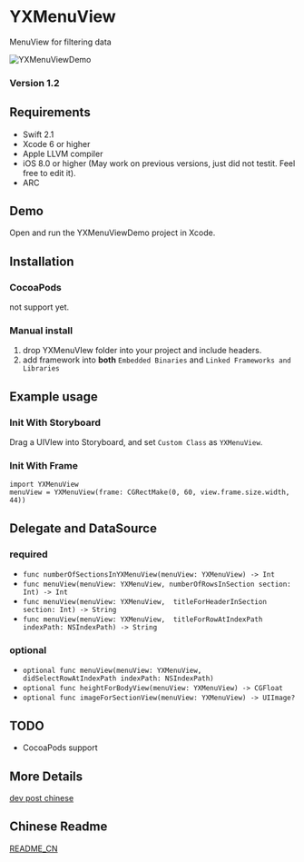 # YXMenuView

MenuView for filtering data

![YXMenuViewDemo](http://windisco.qiniudn.com/YXMenuViewDemo.gif)

### Version 1.2

## Requirements
* Swift 2.1
* Xcode 6 or higher
* Apple LLVM compiler
* iOS 8.0 or higher (May work on previous versions, just did not testit. Feel free to edit it).
* ARC

## Demo

Open and run the YXMenuViewDemo project in Xcode.

## Installation

### CocoaPods

not support yet.

### Manual install

1. drop YXMenuVIew folder into your project and include headers.
2. add framework into **both** `Embedded Binaries` and `Linked Frameworks and Libraries`


## Example usage

### Init With Storyboard

Drag a UIVIew into Storyboard, and set  `Custom Class` as `YXMenuView`.

### Init With Frame
```
import YXMenuView
menuView = YXMenuView(frame: CGRectMake(0, 60, view.frame.size.width, 44))
```

## Delegate and DataSource

### required

* `func numberOfSectionsInYXMenuView(menuView: YXMenuView) -> Int`
* `func menuView(menuView: YXMenuView, numberOfRowsInSection section: Int) -> Int`
* `func menuView(menuView: YXMenuView,  titleForHeaderInSection section: Int) -> String`
* `func menuView(menuView: YXMenuView,  titleForRowAtIndexPath indexPath: NSIndexPath) -> String`



### optional

* `optional func menuView(menuView: YXMenuView, didSelectRowAtIndexPath indexPath: NSIndexPath)`
* `optional func heightForBodyView(menuView: YXMenuView) -> CGFloat`
* `optional func imageForSectionView(menuView: YXMenuView) -> UIImage?`

## TODO

* CocoaPods support

## More Details

[dev post chinese](https://blog.windisco.com/yxmenuview/)

## Chinese Readme

[README_CN](./README_CN.md)
